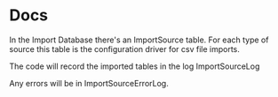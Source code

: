 ﻿# Docs

In the Import Database there's an ImportSource table.
For each type of source this table is the configuration driver for csv file imports.

The code will record the imported tables in the log ImportSourceLog

Any errors will be in ImportSourceErrorLog. 
